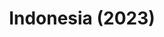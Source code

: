 ---
layout: photos
title: Indonesia (2023)
camera: Fujifilm X100F
images: 
  - https://photos.danishpraka.sh/Indonesia/ZwUZvlk6svQ.jpg
  - https://photos.danishpraka.sh/Indonesia/ZSnu2S4n6P8.jpg
  - https://photos.danishpraka.sh/Indonesia/X_fCfCPCWUk.jpg
  - https://photos.danishpraka.sh/Indonesia/wXEQG78R8lI.jpg
  - https://photos.danishpraka.sh/Indonesia/WDUPszWNoPY.jpg
  - https://photos.danishpraka.sh/Indonesia/U_eKGko32s4.jpg
  - https://photos.danishpraka.sh/Indonesia/TB9-upM5JXM.jpg
  - https://photos.danishpraka.sh/Indonesia/SEcUDjRdVL0.jpg
  - https://photos.danishpraka.sh/Indonesia/RKGTPV5Fq74.jpg
  - https://photos.danishpraka.sh/Indonesia/rBkU-5U_8S0.jpg
  - https://photos.danishpraka.sh/Indonesia/qWdJDBi5FAM.jpg
  - https://photos.danishpraka.sh/Indonesia/QcODkSaQVwk.jpg
  - https://photos.danishpraka.sh/Indonesia/mlN88t15X2c.jpg
  - https://photos.danishpraka.sh/Indonesia/FCA003zb85M.jpg
  - https://photos.danishpraka.sh/Indonesia/f9yU_z-zusA.jpg
  - https://photos.danishpraka.sh/Indonesia/F_3xv-wXNbI.jpg
  - https://photos.danishpraka.sh/Indonesia/dUz0Cftd97c.jpg
  - https://photos.danishpraka.sh/Indonesia/cmRB9hfibis.jpg
  - https://photos.danishpraka.sh/Indonesia/9Zy6gOQUR2I.jpg
  - https://photos.danishpraka.sh/Indonesia/8ADE6WjyLfM.jpg
  - https://photos.danishpraka.sh/Indonesia/7HfhI5XrFEU.jpg
  - https://photos.danishpraka.sh/Indonesia/6O-ihxdLens.jpg
---